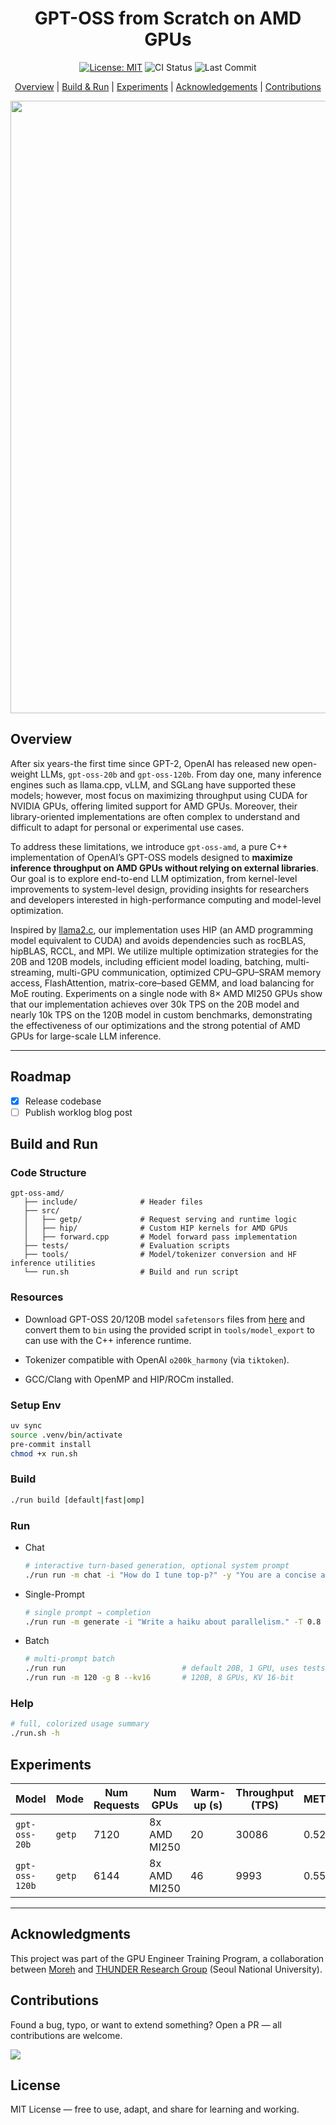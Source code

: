 <div align="center">

# GPT-OSS from Scratch on AMD GPUs

 <p>
    <a href="https://opensource.org/licenses/MIT"><img src="https://img.shields.io/badge/License-MIT-lightgrey.svg" alt="License: MIT"></a>
    <img src="https://img.shields.io/github/actions/workflow/status/tuanlda78202/gpt-oss-amd/ci.yaml?branch=main&label=CI&logo=github" alt="CI Status">
    <img src="https://img.shields.io/github/last-commit/tuanlda78202/gpt-oss-amd?&label=commit" alt="Last Commit">
 </p>

[Overview](#overview) | [Build & Run](#build-and-run) | [Experiments](#experiments) | [Acknowledgements](#acknowledgments) | [Contributions](#contributions)

<img width="1696" height="980" alt="image" src="https://github.com/user-attachments/assets/efd81a09-5299-4bac-b382-66e576a48b1f" />

</div>

## Overview

After six years-the first time since GPT-2, OpenAI has released new open-weight LLMs, `gpt-oss-20b` and `gpt-oss-120b`. From day one, many inference engines such as llama.cpp, vLLM, and SGLang have supported these models; however, most focus on maximizing throughput using CUDA for NVIDIA GPUs, offering limited support for AMD GPUs. Moreover, their library-oriented implementations are often complex to understand and difficult to adapt for personal or experimental use cases.

To address these limitations, we introduce `gpt-oss-amd`, a pure C++ implementation of OpenAI’s GPT-OSS models designed to **maximize inference throughput on AMD GPUs without relying on external libraries**. Our goal is to explore end-to-end LLM optimization, from kernel-level improvements to system-level design, providing insights for researchers and developers interested in high-performance computing and model-level optimization.

Inspired by [llama2.c](https://github.com/karpathy/llama2.c), our implementation uses HIP (an AMD programming model equivalent to CUDA) and avoids dependencies such as rocBLAS, hipBLAS, RCCL, and MPI. We utilize multiple optimization strategies for the 20B and 120B models, including efficient model loading, batching, multi-streaming, multi-GPU communication, optimized CPU–GPU–SRAM memory access, FlashAttention, matrix-core–based GEMM, and load balancing for MoE routing. Experiments on a single node with 8× AMD MI250 GPUs show that our implementation achieves over 30k TPS on the 20B model and nearly 10k TPS on the 120B model in custom benchmarks, demonstrating the effectiveness of our optimizations and the strong potential of AMD GPUs for large-scale LLM inference.

---

## Roadmap

- [x] Release codebase
- [ ] Publish worklog blog post

## Build and Run

### Code Structure

```plain
gpt-oss-amd/
   ├── include/              # Header files
   ├── src/
   │   ├── getp/             # Request serving and runtime logic
   │   ├── hip/              # Custom HIP kernels for AMD GPUs
   │   ├── forward.cpp       # Model forward pass implementation
   ├── tests/                # Evaluation scripts
   ├── tools/                # Model/tokenizer conversion and HF inference utilities
   └── run.sh                # Build and run script
```

### Resources

- Download GPT-OSS 20/120B model `safetensors` files from [here](https://huggingface.co/collections/openai/gpt-oss-68911959590a1634ba11c7a4) and convert them to `bin` using the provided script in `tools/model_export` to can use with the C++ inference runtime.

- Tokenizer compatible with OpenAI `o200k_harmony` (via `tiktoken`).

- GCC/Clang with OpenMP and HIP/ROCm installed.

### Setup Env

```bash
uv sync
source .venv/bin/activate
pre-commit install
chmod +x run.sh
```

### Build

```bash
./run build [default|fast|omp]
```

### Run

- Chat

  ```bash
  # interactive turn-based generation, optional system prompt
  ./run run -m chat -i "How do I tune top-p?" -y "You are a concise assistant." -T 0.7
  ```

- Single-Prompt

  ```bash
  # single prompt → completion
  ./run run -m generate -i "Write a haiku about parallelism." -T 0.8 -p 0.95
  ```

- Batch

  ```bash
  # multi-prompt batch
  ./run run                          # default 20B, 1 GPU, uses tests/data/{input,output}.txt
  ./run run -m 120 -g 8 --kv16       # 120B, 8 GPUs, KV 16-bit
  ```

### Help

```bash
# full, colorized usage summary
./run.sh -h
```

## Experiments

| Model          | Mode   | Num Requests | Num GPUs     | Warm-up (s) | Throughput (TPS) | METEOR | BERTScore |
| -------------- | ------ | ------------ | ------------ | ----------- | ---------------- | ------ | --------- |
| `gpt-oss-20b`  | `getp` | 7120         | 8x AMD MI250 | 20          | 30086            | 0.52   | 0.98      |
| `gpt-oss-120b` | `getp` | 6144         | 8x AMD MI250 | 46          | 9993             | 0.55   | 0.99      |

---

## Acknowledgments

This project was part of the GPU Engineer Training Program, a collaboration between [Moreh](https://www.linkedin.com/company/moreh-vietnam/) and [THUNDER Research Group](http://snuvm.snu.ac.kr/) (Seoul National University).

## Contributions

Found a bug, typo, or want to extend something? Open a PR — all contributions are welcome.

<p align="left">
  <a href="https://github.com/tuanlda78202/gpt-oss-amd/graphs/contributors">
    <img src="https://contrib.rocks/image?repo=tuanlda78202/gpt-oss-amd" />
  </a>
</p>

## License

MIT License — free to use, adapt, and share for learning and working.
